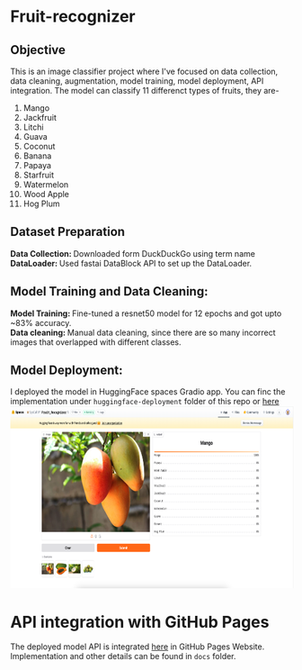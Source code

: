 # Fruit-recognizer
## Objective

This is an image classifier project where I've focused on data collection, data cleaning, augmentation, model training, model deployment, API integration. The model can classify 11 differenct types of fruits, they are-
1. Mango
2. Jackfruit
3. Litchi
4. Guava
5. Coconut
6. Banana
7. Papaya
8. Starfruit
9. Watermelon
10. Wood Apple
11. Hog Plum

## Dataset Preparation
<b> Data Collection: </b> Downloaded form DuckDuckGo using term name </br>
<b>DataLoader: </b> Used fastai DataBlock API to set up the DataLoader.

## Model Training and Data Cleaning:
 <b>Model Training: </b>Fine-tuned a resnet50 model for 12 epochs and got upto ~83% accuracy. </br>
 <b>Data cleaning: </b> Manual data cleaning, since there are so many incorrect images that overlapped with different classes.

 ## Model Deployment:
 I deployed the model in HuggingFace spaces Gradio app. You can finc the implementation under `huggingface-deployment` folder of this repo or [here](https://huggingface.co/spaces/SysCall97/Fruit_Recognizer/tree/main) 
<img src = "huggingface-deployment/deployment_example.png" width="700" height="324">

# API integration with GitHub Pages
The deployed model API is integrated [here](https://syscall97.github.io/fruit-recognizer/) in GitHub Pages Website. Implementation and other details can be found in `docs` folder.